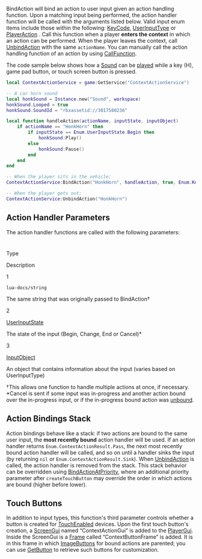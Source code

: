 BindAction will bind an action to user input given an action handling function. Upon a matching input being performed, the action handler function will be called with the arguments listed below. Valid input enum items include those within the following: [KeyCode](https://developer.roblox.com/en-us/api-reference/enum/KeyCode), [UserInputType](https://developer.roblox.com/en-us/api-reference/enum/UserInputType) or [PlayerAction](https://developer.roblox.com/en-us/api-reference/enum/PlayerAction) . Call this function when a player **enters the context** in which an action can be performed. When the player leaves the context, call [UnbindAction](https://developer.roblox.com/en-us/api-reference/function/ContextActionService/UnbindAction) with the same `actionName`. You can manually call the action handling function of an action by using [CallFunction](https://developer.roblox.com/en-us/api-reference/function/ContextActionService/CallFunction).

The code sample below shows how a [Sound](https://developer.roblox.com/en-us/api-reference/class/Sound) can be [played](https://developer.roblox.com/en-us/api-reference/function/Sound/Play) while a key (H), game pad button, or touch screen button is pressed.

```Lua
local ContextActionService = game:GetService("ContextActionService")

-- A car horn sound
local honkSound = Instance.new("Sound", workspace)
honkSound.Looped = true
honkSound.SoundId = "rbxassetid://3017580236"

local function handleAction(actionName, inputState, inputObject)
    if actionName == "HonkHorn" then
        if inputState == Enum.UserInputState.Begin then
            honkSound:Play()
        else
            honkSound:Pause()
        end
    end
end

-- When the player sits in the vehicle:
ContextActionService:BindAction("HonkHorn", handleAction, true, Enum.KeyCode.H, Enum.KeyCode.ButtonY)

-- When the player gets out:
ContextActionService:UnbindAction("HonkHorn")
```

Action Handler Parameters
-------------------------

The action handler functions are called with the following parameters:

#

Type

Description

1

`lua-docs/string`

The same string that was originally passed to BindAction†

2

[UserInputState](https://developer.roblox.com/en-us/api-reference/enum/UserInputState)

The state of the input (Begin, Change, End or Cancel)\*

3

[InputObject](https://developer.roblox.com/en-us/api-reference/class/InputObject)

An object that contains information about the input (varies based on UserInputType)

†This allows one function to handle multiple actions at once, if necessary.
\*Cancel is sent if some input was in-progress and another action bound over the in-progress input, or if the in-progress bound action was [unbound](https://developer.roblox.com/en-us/api-reference/function/ContextActionService/UnbindAction).

Action Bindings Stack
---------------------

Action bindings behave like a stack: if two actions are bound to the same user input, the **most recently bound** action handler will be used. If an action handler returns `Enum.ContextActionResult.Pass`, the next most recently bound action handler will be called, and so on until a handler sinks the input (by returning `nil` or `Enum.ContextActionResult.Sink`). When [UnbindAction](https://developer.roblox.com/en-us/api-reference/function/ContextActionService/UnbindAction) is called, the action handler is removed from the stack. This stack behavior can be overridden using [BindActionAtPriority](https://developer.roblox.com/en-us/api-reference/function/ContextActionService/BindActionAtPriority), where an additional priority parameter after `createTouchButton` may override the order in which actions are bound (higher before lower).

Touch Buttons
-------------

In addition to input types, this function's third parameter controls whether a button is created for [TouchEnabled](https://developer.roblox.com/en-us/api-reference/property/UserInputService/TouchEnabled) devices. Upon the first touch button's creation, a [ScreenGui](https://developer.roblox.com/en-us/api-reference/class/ScreenGui) named “ContextActionGui” is added to the [PlayerGui](https://developer.roblox.com/en-us/api-reference/class/PlayerGui). Inside the ScreenGui is a [Frame](https://developer.roblox.com/en-us/api-reference/class/Frame) called “ContextButtonFrame” is added. It is in this frame in which [ImageButtons](https://developer.roblox.com/en-us/api-reference/class/ImageButton) for bound actions are parented; you can use [GetButton](https://developer.roblox.com/en-us/api-reference/function/ContextActionService/GetButton) to retrieve such buttons for customization.